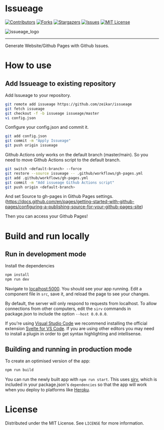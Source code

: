 # Issueage

[![Contributors][contributors-shield]][contributors-url]
[![Forks][forks-shield]][forks-url]
[![Stargazers][stars-shield]][stars-url]
[![Issues][issues-shield]][issues-url]
[![MIT License][license-shield]][license-url]

![issueage_logo](https://repository-images.githubusercontent.com/304850825/bac6d700-58cf-11eb-9903-01b46181dcbc)

---

Generate Website/Github Pages with Github Issues.

# How to use

## Add Issueage to existing repository

Add Issueage to your repository.

```bash
git remote add issueage https://github.com/zeikar/issueage
git fetch issueage
git checkout -f -b issueage issueage/master
vi config.json
```

Configure your config.json and commit it.

```bash
git add config.json
git commit -m "Apply Issueage"
git push origin issueage
```

Github Actions only works on the default branch (master/main). So you need to move Github Actions script to the default branch.

```bash
git switch <default-branch> --force
git restore --source issueage -- .github/workflows/gh-pages.yml
git add .github/workflows/gh-pages.yml
git commit -m "Add issueage Github Actions script"
git push origin <default-branch>
```

And set Source to gh-pages in Github Pages settings. (https://docs.github.com/en/pages/getting-started-with-github-pages/configuring-a-publishing-source-for-your-github-pages-site)

Then you can access your Github Pages!

# Build and run locally

## Run in development mode

Install the dependencies

```bash
npm install
npm run dev
```

Navigate to [localhost:5000](http://localhost:5000). You should see your app running. Edit a component file in `src`, save it, and reload the page to see your changes.

By default, the server will only respond to requests from localhost. To allow connections from other computers, edit the `sirv` commands in package.json to include the option `--host 0.0.0.0`.

If you're using [Visual Studio Code](https://code.visualstudio.com/) we recommend installing the official extension [Svelte for VS Code](https://marketplace.visualstudio.com/items?itemName=svelte.svelte-vscode). If you are using other editors you may need to install a plugin in order to get syntax highlighting and intellisense.

## Building and running in production mode

To create an optimised version of the app:

```bash
npm run build
```

You can run the newly built app with `npm run start`. This uses [sirv](https://github.com/lukeed/sirv), which is included in your package.json's `dependencies` so that the app will work when you deploy to platforms like [Heroku](https://heroku.com).

# License

Distributed under the MIT License. See `LICENSE` for more information.

<!-- MARKDOWN LINKS & IMAGES -->
<!-- https://www.markdownguide.org/basic-syntax/#reference-style-links -->

[contributors-shield]: https://img.shields.io/github/contributors/zeikar/issueage.svg?style=for-the-badge
[contributors-url]: https://github.com/zeikar/issueage/graphs/contributors
[forks-shield]: https://img.shields.io/github/forks/zeikar/issueage.svg?style=for-the-badge
[forks-url]: https://github.com/zeikar/issueage/network/members
[stars-shield]: https://img.shields.io/github/stars/zeikar/issueage.svg?style=for-the-badge
[stars-url]: https://github.com/zeikar/issueage/stargazers
[issues-shield]: https://img.shields.io/github/issues/zeikar/issueage.svg?style=for-the-badge
[issues-url]: https://github.com/zeikar/issueage/issues
[license-shield]: https://img.shields.io/github/license/zeikar/issueage.svg?style=for-the-badge
[license-url]: https://github.com/zeikar/issueage/blob/master/LICENSE.txt
